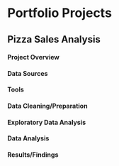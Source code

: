 # Portfolio Projects 

## Pizza Sales Analysis

#### Project Overview

#### Data Sources

#### Tools

#### Data Cleaning/Preparation

#### Exploratory Data Analysis

#### Data Analysis

#### Results/Findings
